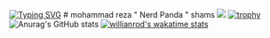  [![Typing SVG](https://readme-typing-svg.herokuapp.com?size=18&width=500&lines=Hello+Im+Mohammad+%22+Nerd+Panda+%22+Reza+Shams+)](https://git.io/typing-svg)   # mohammad reza " Nerd Panda " shams  <!--START_SECTION:waka--> <!--END_SECTION:waka--> ![](https://komarev.com/ghpvc/?username=nerdpanda-ir&style=flat-square)  [![trophy](https://github-profile-trophy.vercel.app/?username=nerdpanda-ir&theme=dracula&column=6)](https://github.com/ryo-ma/github-profile-trophy)  ![Anurag's GitHub stats](https://github-readme-stats.vercel.app/api?username=nerdpanda-ir&show_icons=true&theme=radical)   [![willianrod's wakatime stats](https://github-readme-stats.vercel.app/api/wakatime?username=nerdpanda)](https://github.com/anuraghazra/github-readme-stats)
